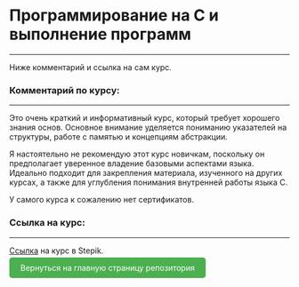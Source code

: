 # Программирование на C и выполнение программ

---

Ниже комментарий и ссылка на сам курс.

### Комментарий по курсу:

---

Это очень краткий и информативный курс, который требует хорошего знания основ. Основное внимание уделяется пониманию указателей на структуры, работе с памятью и концепциям абстракции.

Я настоятельно не рекомендую этот курс новичкам, поскольку он предполагает уверенное владение базовыми аспектами языка. Идеально подходит для закрепления материала, изученного на других курсах, а также для углубления понимания внутренней работы языка C.

У самого курса к сожалению нет сертификатов.

### Ссылка на курс:

---

[Ссылка](https://stepik.org/course/73618/syllabus) на курс в Stepik.

<a href="https://github.com/Akhzariell/my_certificates/blob/main/README.md" style="padding: 10px 20px; background-color: #4CAF50; color: white; text-decoration: none; border-radius: 5px;">Вернуться на главную страницу репозитория</a>

